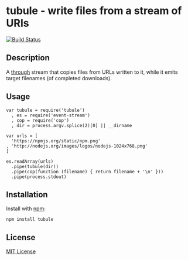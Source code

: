 # tubule - write files from a stream of URIs

[![Build Status](https://secure.travis-ci.org/michaelnisi/tubule.png?branch=master)](https://travis-ci.org/michaelnisi/tubule)

## Description

A [through](https://github.com/dominictarr/through) stream that copies files from URLs written to it, while it emits target filenames (of completed downloads).

## Usage

    var tubule = require('tubule')
      , es = require('event-stream')
      , cop = require('cop')
      , dir = process.argv.splice(2)[0] || __dirname

    var urls = [
      'https://npmjs.org/static/npm.png'
    , 'http://nodejs.org/images/logos/nodejs-1024x768.png'
    ]

    es.readArray(urls)
      .pipe(tubule(dir))
      .pipe(cop(function (filename) { return filename + '\n' }))
      .pipe(process.stdout)

## Installation

Install with [npm](https://npmjs.org):

    npm install tubule

## License

[MIT License](https://raw.github.com/michaelnisi/gitpull/master/LICENSE)
